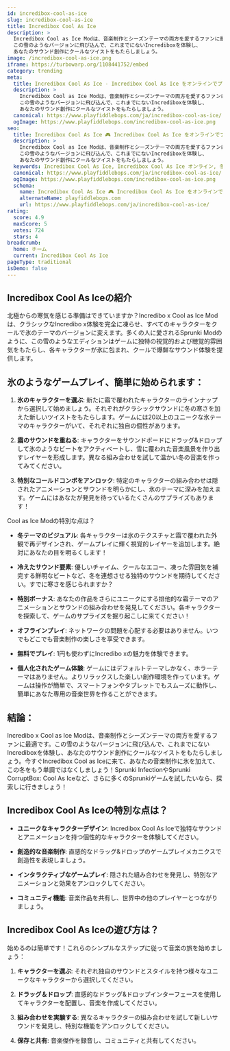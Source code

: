 ```yaml
---
id: incredibox-cool-as-ice
slug: incredibox-cool-as-ice
title: Incredibox Cool As Ice
description: >
  Incredibox Cool as Ice Modは、音楽制作とシーズンテーマの両方を愛するファンに最適です。
  この雪のようなバージョンに飛び込んで、これまでにないIncrediboxを体験し、
  あなたのサウンド創作にクールなツイストをもたらしましょう。
image: /incredibox-cool-as-ice.png
iframe: https://turbowarp.org/1108441752/embed
category: trending
meta:
  title: Incredibox Cool As Ice - Incredibox Cool As Ice をオンラインでプレイ
  description: >
    Incredibox Cool as Ice Modは、音楽制作とシーズンテーマの両方を愛するファンに最適です。
    この雪のようなバージョンに飛び込んで、これまでにないIncrediboxを体験し、
    あなたのサウンド創作にクールなツイストをもたらしましょう。
  canonical: https://www.playfiddlebops.com/ja/incredibox-cool-as-ice/
  ogImage: https://www.playfiddlebops.com/incredibox-cool-as-ice.png
seo:
  title: Incredibox Cool As Ice 🎮 Incredibox Cool As Ice をオンラインでプレイ
  description: >
    Incredibox Cool as Ice Modは、音楽制作とシーズンテーマの両方を愛するファンに最適です。
    この雪のようなバージョンに飛び込んで、これまでにないIncrediboxを体験し、
    あなたのサウンド創作にクールなツイストをもたらしましょう。
  keywords: Incredibox Cool As Ice, Incredibox Cool As Ice オンライン, 冬テーマ音楽ゲーム
  canonical: https://www.playfiddlebops.com/ja/incredibox-cool-as-ice/
  ogImage: https://www.playfiddlebops.com/incredibox-cool-as-ice.png
  schema:
    name: Incredibox Cool As Ice 🎮 Incredibox Cool As Ice をオンラインでプレイ
    alternateName: playfiddlebops.com
    url: https://www.playfiddlebops.com/ja/incredibox-cool-as-ice/
rating:
  score: 4.9
  maxScore: 5
  votes: 724
  stars: 4
breadcrumb:
  home: ホーム
  current: Incredibox Cool As Ice
pageType: traditional
isDemo: false
---
```


## Incredibox Cool As Iceの紹介

北極からの寒気を感じる準備はできていますか？Incredibo x Cool as Ice Modは、クラシックなIncredibo x体験を完全に凍らせ、すべてのキャラクターをクールで氷のテーマのバージョンに変えます。多くの人に愛されるSprunki Modのように、この雪のようなエディションはゲームに独特の視覚的および聴覚的雰囲気をもたらし、各キャラクターが氷に包まれ、クールで爆鲜なサウンド体験を提供します。

## 氷のようなゲームプレイ、簡単に始められます：

1. **氷のキャラクターを選ぶ**: 新たに霜で覆われたキャラクターのラインナップから選択して始めましょう。それぞれがクラシックサウンドに冬の寒さを加えた新しいツイストをもたらします。ゲームには20以上のユニークな氷テーマのキャラクターがいて、それぞれに独自の個性があります。

1. **霜のサウンドを重ねる**: キャラクターをサウンドボードにドラッグ&ドロップして氷のようなビートをアクティベートし、雪に覆われた音楽風景を作り出すレイヤーを形成します。異なる組み合わせを試して温かい冬の音楽を作ってみてください。

1. **特別なコールドコンボをアンロック**: 特定のキャラクターの組み合わせは隠されたアニメーションとサウンドを明らかにし、氷のテーマに深みを加えます。ゲームにはあなたが発見を待っているたくさんのサプライズもあります！

Cool as Ice Modの特別な点は？

- **冬テーマのビジュアル**: 各キャラクターは氷のテクスチャと霜で覆われた外観で再デザインされ、ゲームプレイに輝く視覚的レイヤーを追加します。絶対にあなたの目を明るくします！

- **冷えたサウンド要素**: 優しいチャイム、クールなエコー、凍った雰囲気を補完する鮮明なビートなど、冬を連想させる独特のサウンドを期待してください。すでに寒さを感じられますか？

- **特別ボーナス**: あなたの作品をさらにユニークにする排他的な霜テーマのアニメーションとサウンドの組み合わせを発見してください。各キャラクターを探索して、ゲームのサプライズを掘り起こしに来てください！

- **オフラインプレイ**: ネットワークの問題を心配する必要はありません。いつでもどこでも音楽制作の楽しさを享受できます。

- **無料でプレイ**: 1円も使わずにIncredibo xの魅力を体験できます。

- **個人化されたゲーム体験**: ゲームにはデフォルトテーマしかなく、ホラーテーマはありません。よりリラックスした楽しい創作環境を作っています。ゲームは操作が簡単で、スマートフォンやタブレットでもスムーズに動作し、簡単にあなた専用の音楽世界を作ることができます。

## 結論：

Incredibo x Cool as Ice Modは、音楽制作とシーズンテーマの両方を愛するファンに最適です。この雪のようなバージョンに飛び込んで、これまでにないIncrediboxを体験し、あなたのサウンド創作にクールなツイストをもたらしましょう。今すぐIncredibox Cool as Iceに来て、あなたの音楽制作に氷を加えて、この冬をもう単調ではなくしましょう！Sprunki InfectionやSprunki CorruptBox: Cool As Iceなど、さらに多くのSprunkiゲームを試したいなら、探索しに行きましょう！

## Incredibox Cool As Iceの特別な点は？

- **ユニークなキャラクターデザイン**: Incredibox Cool As Iceで独特なサウンドとアニメーションを持つ個性的なキャラクターを体験してください。

- **創造的な音楽制作**: 直感的なドラッグ&ドロップのゲームプレイメカニクスで創造性を表現しましょう。

- **インタラクティブなゲームプレイ**: 隠された組み合わせを発見し、特別なアニメーションと効果をアンロックしてください。

- **コミュニティ機能**: 音楽作品を共有し、世界中の他のプレイヤーとつながりましょう。

## Incredibox Cool As Iceの遊び方は？

始めるのは簡単です！これらのシンプルなステップに従って音楽の旅を始めましょう：

1. **キャラクターを選ぶ**: それぞれ独自のサウンドとスタイルを持つ様々なユニークなキャラクターから選択してください。

1. **ドラッグ＆ドロップ**: 直感的なドラッグ&ドロップインターフェースを使用してキャラクターを配置し、音楽を作成してください。

1. **組み合わせを実験する**: 異なるキャラクターの組み合わせを試して新しいサウンドを発見し、特別な機能をアンロックしてください。

1. **保存と共有**: 音楽傑作を録音し、コミュニティと共有してください。